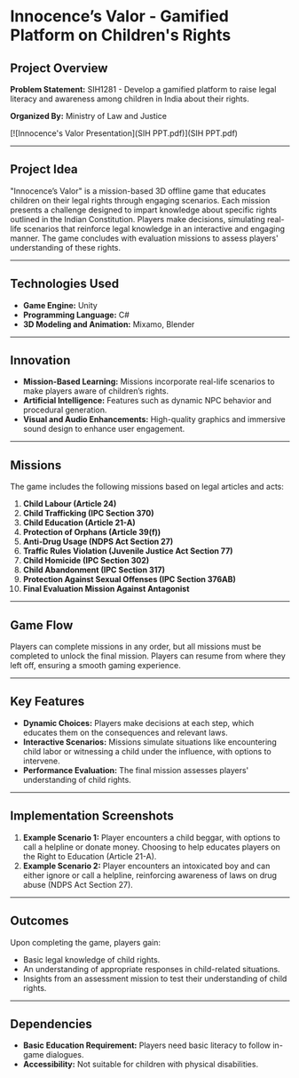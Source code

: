 # Innocence’s Valor - Gamified Platform on Children's Rights

## Project Overview

**Problem Statement:** SIH1281 - Develop a gamified platform to raise legal literacy and awareness among children in India about their rights.

**Organized By:** Ministry of Law and Justice

[![Innocence's Valor Presentation](SIH PPT.pdf)](SIH PPT.pdf)


---

## Project Idea

"Innocence’s Valor" is a mission-based 3D offline game that educates children on their legal rights through engaging scenarios. Each mission presents a challenge designed to impart knowledge about specific rights outlined in the Indian Constitution. Players make decisions, simulating real-life scenarios that reinforce legal knowledge in an interactive and engaging manner. The game concludes with evaluation missions to assess players' understanding of these rights.

---

## Technologies Used

- **Game Engine:** Unity
- **Programming Language:** C#
- **3D Modeling and Animation:** Mixamo, Blender

---

## Innovation

- **Mission-Based Learning:** Missions incorporate real-life scenarios to make players aware of children’s rights.
- **Artificial Intelligence:** Features such as dynamic NPC behavior and procedural generation.
- **Visual and Audio Enhancements:** High-quality graphics and immersive sound design to enhance user engagement.

---

## Missions

The game includes the following missions based on legal articles and acts:

1. **Child Labour (Article 24)**
2. **Child Trafficking (IPC Section 370)**
3. **Child Education (Article 21-A)**
4. **Protection of Orphans (Article 39(f))**
5. **Anti-Drug Usage (NDPS Act Section 27)**
6. **Traffic Rules Violation (Juvenile Justice Act Section 77)**
7. **Child Homicide (IPC Section 302)**
8. **Child Abandonment (IPC Section 317)**
9. **Protection Against Sexual Offenses (IPC Section 376AB)**
10. **Final Evaluation Mission Against Antagonist**

---

## Game Flow

Players can complete missions in any order, but all missions must be completed to unlock the final mission. Players can resume from where they left off, ensuring a smooth gaming experience.

---

## Key Features

- **Dynamic Choices:** Players make decisions at each step, which educates them on the consequences and relevant laws.
- **Interactive Scenarios:** Missions simulate situations like encountering child labor or witnessing a child under the influence, with options to intervene.
- **Performance Evaluation:** The final mission assesses players' understanding of child rights.

---

## Implementation Screenshots

1. **Example Scenario 1:** Player encounters a child beggar, with options to call a helpline or donate money. Choosing to help educates players on the Right to Education (Article 21-A).
2. **Example Scenario 2:** Player encounters an intoxicated boy and can either ignore or call a helpline, reinforcing awareness of laws on drug abuse (NDPS Act Section 27).

---

## Outcomes

Upon completing the game, players gain:

- Basic legal knowledge of child rights.
- An understanding of appropriate responses in child-related situations.
- Insights from an assessment mission to test their understanding of child rights.

---

## Dependencies

- **Basic Education Requirement:** Players need basic literacy to follow in-game dialogues.
- **Accessibility:** Not suitable for children with physical disabilities.
